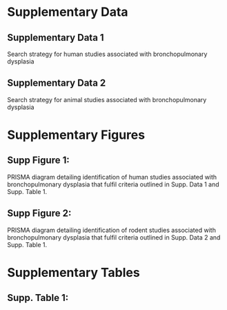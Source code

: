 # Supplementary Data

## Supplementary Data 1
Search strategy for human studies associated with bronchopulmonary dysplasia

## Supplementary Data 2
Search strategy for animal studies associated with bronchopulmonary dysplasia

# Supplementary Figures

## Supp Figure 1: 
PRISMA diagram detailing identification of human studies associated with bronchopulmonary dysplasia that fulfil criteria outlined in Supp. Data 1 and Supp. Table 1.

## Supp Figure 2: 

PRISMA diagram detailing identification of rodent studies associated with bronchopulmonary dysplasia that fulfil criteria outlined in Supp. Data 2 and Supp. Table 1.

# Supplementary Tables

## Supp. Table 1:


